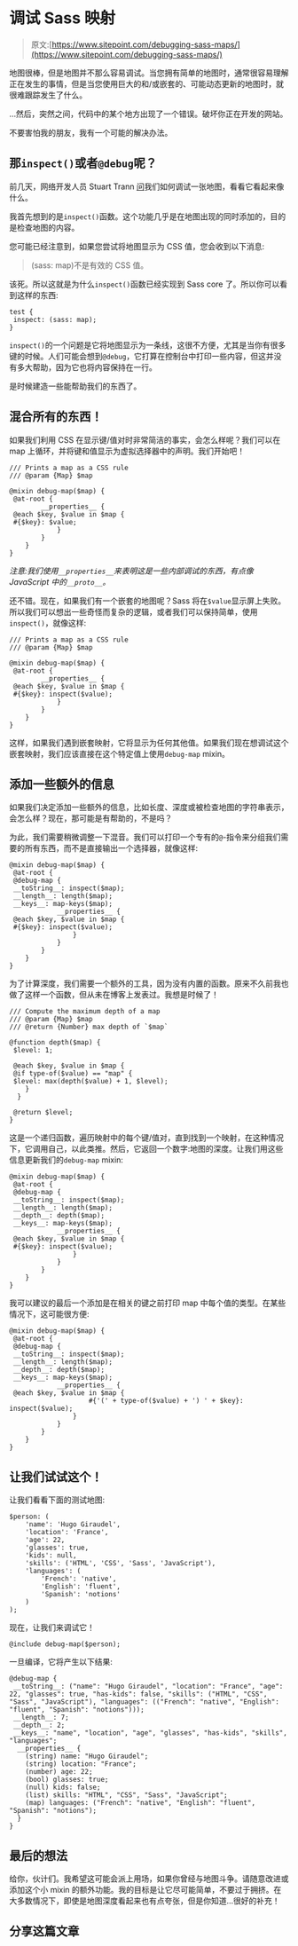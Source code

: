 # 调试 Sass 映射

> 原文:[https://www.sitepoint.com/debugging-sass-maps/](https://www.sitepoint.com/debugging-sass-maps/)

地图很棒，但是地图并不那么容易调试。当您拥有简单的地图时，通常很容易理解正在发生的事情，但是当您使用巨大的和/或嵌套的、可能动态更新的地图时，就很难跟踪发生了什么。

…然后，突然之间，代码中的某个地方出现了一个错误。破坏你正在开发的网站。

不要害怕我的朋友，我有一个可能的解决办法。

## 那`inspect()`或者`@debug`呢？

前几天，网络开发人员 Stuart Trann [问](https://twitter.com/estwo/status/522504333967908864)我们如何调试一张地图，看看它看起来像什么。

我首先想到的是`inspect()`函数。这个功能几乎是在地图出现的同时添加的，目的是检查地图的内容。

您可能已经注意到，如果您尝试将地图显示为 CSS 值，您会收到以下消息:

> (sass: map)不是有效的 CSS 值。

该死。所以这就是为什么`inspect()`函数已经实现到 Sass core 了。所以你可以看到这样的东西:

```
test {
 inspect: (sass: map);
}
```

`inspect()`的一个问题是它将地图显示为一条线，这很不方便，尤其是当你有很多键的时候。人们可能会想到`@debug`，它打算在控制台中打印一些内容，但这并没有多大帮助，因为它也将内容保持在一行。

是时候建造一些能帮助我们的东西了。

## 混合所有的东西！

如果我们利用 CSS 在显示键/值对时非常简洁的事实，会怎么样呢？我们可以在 map 上循环，并将键和值显示为虚拟选择器中的声明。我们开始吧！

```
/// Prints a map as a CSS rule
/// @param {Map} $map

@mixin debug-map($map) {
 @at-root {
        __properties__ {
 @each $key, $value in $map {
 #{$key}: $value;
            }
        }
    }
}
```

*注意:我们使用`__properties__`来表明这是一些内部调试的东西，有点像 JavaScript 中的`__proto__`。*

还不错。现在，如果我们有一个嵌套的地图呢？Sass 将在`$value`显示屏上失败。所以我们可以想出一些奇怪而复杂的逻辑，或者我们可以保持简单，使用`inspect()`，就像这样:

```
/// Prints a map as a CSS rule
/// @param {Map} $map

@mixin debug-map($map) {
 @at-root {
        __properties__ {
 @each $key, $value in $map {
 #{$key}: inspect($value);
            }
        }
    }
}
```

这样，如果我们遇到嵌套映射，它将显示为任何其他值。如果我们现在想调试这个嵌套映射，我们应该直接在这个特定值上使用`debug-map` mixin。

## 添加一些额外的信息

如果我们决定添加一些额外的信息，比如长度、深度或被检查地图的字符串表示，会怎么样？现在，那可能是有帮助的，不是吗？

为此，我们需要稍微调整一下混音。我们可以打印一个专有的`@`-指令来分组我们需要的所有东西，而不是直接输出一个选择器，就像这样:

```
@mixin debug-map($map) {
 @at-root {
 @debug-map {
 __toString__: inspect($map);
 __length__: length($map);
 __keys__: map-keys($map);
            __properties__ {
 @each $key, $value in $map {
 #{$key}: inspect($value);
                }
            }
        }
    }
}
```

为了计算深度，我们需要一个额外的工具，因为没有内置的函数。原来不久前我也做了这样一个函数，但从未在博客上发表过。我想是时候了！

```
/// Compute the maximum depth of a map
/// @param {Map} $map
/// @return {Number} max depth of `$map`

@function depth($map) {
 $level: 1;

 @each $key, $value in $map {
 @if type-of($value) == "map" {
 $level: max(depth($value) + 1, $level);
    }
  }

 @return $level;
}
```

这是一个递归函数，遍历映射中的每个键/值对，直到找到一个映射，在这种情况下，它调用自己，以此类推。然后，它返回一个数字:地图的深度。让我们用这些信息更新我们的`debug-map` mixin:

```
@mixin debug-map($map) {
 @at-root {
 @debug-map {
 __toString__: inspect($map);
 __length__: length($map);
 __depth__: depth($map);
 __keys__: map-keys($map);
            __properties__ {
 @each $key, $value in $map {
 #{$key}: inspect($value);
                }
            }
        }
    }
}
```

我可以建议的最后一个添加是在相关的键之前打印 map 中每个值的类型。在某些情况下，这可能很方便:

```
@mixin debug-map($map) {
 @at-root {
 @debug-map {
 __toString__: inspect($map);
 __length__: length($map);
 __depth__: depth($map);
 __keys__: map-keys($map);
            __properties__ {
 @each $key, $value in $map {
                    #{'(' + type-of($value) + ') ' + $key}: inspect($value);
                }
            }
        }
    }
}
```

## 让我们试试这个！

让我们看看下面的测试地图:

```
$person: (
    'name': 'Hugo Giraudel',
    'location': 'France',
    'age': 22,
    'glasses': true,
    'kids': null,
    'skills': ('HTML', 'CSS', 'Sass', 'JavaScript'),
    'languages': (
        'French': 'native',
        'English': 'fluent',
        'Spanish': 'notions'
    )
);
```

现在，让我们来调试它！

```
@include debug-map($person);
```

一旦编译，它将产生以下结果:

```
@debug-map {
 __toString__: ("name": "Hugo Giraudel", "location": "France", "age": 22, "glasses": true, "has-kids": false, "skills": ("HTML", "CSS", "Sass", "JavaScript"), "languages": (("French": "native", "English": "fluent", "Spanish": "notions")));
 __length__: 7;
 __depth__: 2;
 __keys__: "name", "location", "age", "glasses", "has-kids", "skills", "languages";
  __properties__ {
    (string) name: "Hugo Giraudel";
    (string) location: "France";
    (number) age: 22;
    (bool) glasses: true;
    (null) kids: false;
    (list) skills: "HTML", "CSS", "Sass", "JavaScript";
    (map) languages: ("French": "native", "English": "fluent", "Spanish": "notions");
  }
}
```

## 最后的想法

给你，伙计们。我希望这可能会派上用场，如果你曾经与地图斗争。请随意改进或添加这个小 mixin 的额外功能。我的目标是让它尽可能简单，不要过于拥挤。在大多数情况下，即使是地图深度看起来也有点夸张，但是你知道…很好的补充！

## 分享这篇文章